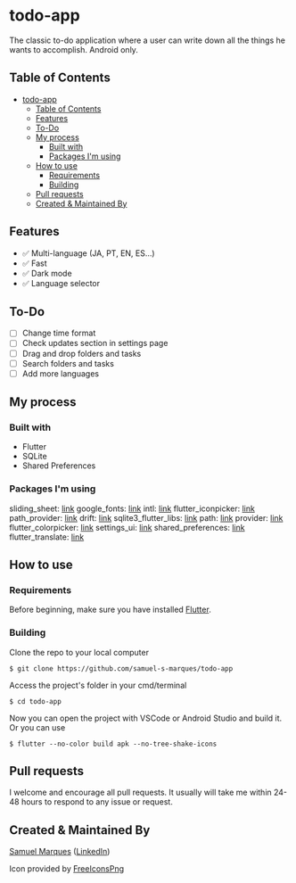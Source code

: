# todo-app
The classic to-do application where a user can write down all the things he wants to accomplish. Android only.

## Table of Contents
- [todo-app](#todo-app)
  - [Table of Contents](#table-of-contents)
  - [Features](#features)
  - [To-Do](#to-do)
  - [My process](#my-process)
    - [Built with](#built-with)
    - [Packages I'm using](#packages-im-using)
  - [How to use](#how-to-use)
    - [Requirements](#requirements)
    - [Building](#building)
  - [Pull requests](#pull-requests)
  - [Created & Maintained By](#created--maintained-by)

## Features
- ✅ Multi-language (JA, PT, EN, ES...)
- ✅ Fast
- ✅ Dark mode
- ✅ Language selector

## To-Do
- [ ] Change time format
- [ ] Check updates section in settings page
- [ ] Drag and drop folders and tasks
- [ ] Search folders and tasks
- [ ] Add more languages

## My process
### Built with
- Flutter
- SQLite
- Shared Preferences

### Packages I'm using
  sliding_sheet: [link](https://pub.dev/packages/sliding_sheet)
  google_fonts: [link](https://pub.dev/packages/google_fonts)
  intl: [link](https://pub.dev/packages/intl)
  flutter_iconpicker: [link](https://pub.dev/packages/flutter_iconpicker)
  path_provider: [link](https://pub.dev/packages/path_provider)
  drift: [link](https://pub.dev/packages/drift)
  sqlite3_flutter_libs: [link](https://pub.dev/packages/sqlite3_flutter_libs)
  path: [link](https://pub.dev/packages/path)
  provider: [link](https://pub.dev/packages/provider)
  flutter_colorpicker: [link](https://pub.dev/packages/flutter_colorpicker)
  settings_ui: [link](https://pub.dev/packages/settings_ui)
  shared_preferences: [link](https://pub.dev/packages/shared_preferences)
  flutter_translate: [link](https://pub.dev/packages/flutter_translate)

## How to use
### Requirements
Before beginning, make sure you have installed [Flutter](https://docs.flutter.dev/get-started/install).

### Building
Clone the repo to your local computer
```
$ git clone https://github.com/samuel-s-marques/todo-app
```

Access the project's folder in your cmd/terminal
```
$ cd todo-app
```

Now you can open the project with VSCode or Android Studio and build it. Or you can use
```
$ flutter --no-color build apk --no-tree-shake-icons
```

## Pull requests
I welcome and encourage all pull requests. It usually will take me within 24-48 hours to respond to any issue or request.

## Created & Maintained By
[Samuel Marques](https://github.com/samuel-s-marques) ([LinkedIn](https://www.linkedin.com/in/samuel-s-marques/))

Icon provided by [FreeIconsPng](https://www.freeiconspng.com/img/5383)